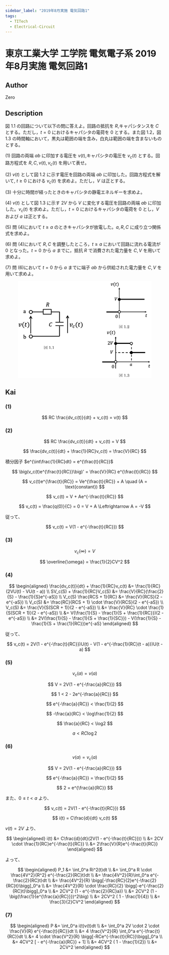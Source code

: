 ```yaml
---
sidebar_label: "2019年8月実施 電気回路1"
tags:
  - TITech
  - Electrical-Circuit
---
```

# 東京工業大学 工学院 電気電子系 2019年8月実施 電気回路1

## **Author**
Zero

## **Description**
図 $1.1$ の回路について以下の問に答えよ。回路の抵抗を $R$,キャパシタンスを $C$ とする。ただし，$t = 0$ におけるキャパシタの電荷を $0$ とする。また図 $1.2$，図 $1.3$ の時間軸において，黒丸は範囲の端を含み，白丸は範囲の端を含まないものとする。

(1) 回路の両端 $ab$ に印加する電圧を $v(t)$,キャパシタの電圧を $v_c(t)$ とする。回路方程式を $R,C,v(t),v_c(t)$ を用いて表せ。

(2) $v(t)$ として図 $1.2$ に示す電圧を回路の両端 $ab$ に印加した。回路方程式を解いて, $t \ge 0$ における $v_c(t)$ を求めよ。ただし，$V$ は正とする。 

(3) 十分に時間が経ったときのキャパシタの静電エネルギーを求めよ。

(4) $v(t)$ として図 $1.3$ に示す $2V$ から $V$ に変化する電圧を回路の両端 $ab$ に印加した。$v_c(t)$ を求めよ。ただし，$t = 0$ におけるキャパシタの電荷を $0$ とし，$V$ および $a$ は正とする。

(5) 問 (4)において $t \ge a$ のときキャパシタが放電した。$a,R,C$ に成り立つ関係式を求めよ。

(6) 問 (4)において $R,C$ を調整したところ，$t \ge a$ において回路に流れる電流が $0$ となった。$t = 0$ から $a$ までに，抵抗 $R$ で消費された電力量を $C,V$ を用いて求めよ。 

(7) 問 (6)において $t = 0$ から $a$ までに端子 $ab$ から供給された電力量を $C,V$ を用いて求めよ。

<figure style="text-align:center;">
  <img src="https://raw.githubusercontent.com/Myyura/the_kai_project_assets/main/kakomonn/TITech/engineering/ee_201908_electrical_circuit_1_p1.png" width="500" alt=""/>
</figure>

## **Kai** 
### (1)

$$
RC \frac{dv_c(t)}{dt} + v_c(t) = v(t)
$$

### (2)

$$
RC \frac{dv_c(t)}{dt} + v_c(t) = V
$$

$$
\frac{dv_c(t)}{dt} + \frac{1}{RC}v_c(t) = \frac{V}{RC}
$$

積分因子 $e^{\int\frac{1}{RC}dt} = e^{\frac{t}{RC}}$

$$
\big(v_c(t)e^{\frac{t}{RC}}\big)' = \frac{V}{RC} e^{\frac{t}{RC}}
$$

$$
v_c(t)e^{\frac{t}{RC}} = Ve^{\frac{t}{RC}} + A \quad (A = \text{constant})
$$

$$
v_c(t) = V + Ae^{-\frac{t}{RC}}
$$

$$
v_c(t) = \frac{q(0)}{C} = 0 = V + A \Leftrightarrow A = -V
$$

従って、

$$
v_c(t) = V(1 - e^{-\frac{t}{RC}})
$$

### (3)

$$
v_c(\infty) = V
$$

$$
\overline{\omega} = \frac{1}{2}CV^2
$$

### (4)

$$
\begin{aligned}
\frac{dv_c(t)}{dt} + \frac{1}{RC}v_c(t) &= \frac{1}{RC}(2VU(t) - VU(t - a)) \\
SV_c(S) + \frac{1}{RC}V_c(S) &= \frac{V}{RC}(\frac{2}{S} - \frac{1}{S}e^{-aS}) \\
V_c(S) \frac{RCS + 1}{RC} &= \frac{V}{RCS}(2 - e^{-aS}) \\
V_c(S) &= \frac{RC}{RCS + 1} \cdot \frac{V}{RCS}(2 - e^{-aS}) \\
V_c(S) &= \frac{V}{S(SCR + 1)}(2 - e^{-aS}) \\
&= \frac{V}{RC} \cdot \frac{1}{S(SCR + 1)}(2 - e^{-aS}) \\
&= V(\frac{1}{S} - \frac{1}{S + \frac{1}{RC}})(2 - e^{-aS}) \\
&= 2V(\frac{1}{S} - \frac{1}{S + \frac{1}{SC}}) - V(\frac{1}{S} - \frac{1}{S + \frac{1}{RC}})e^{-aS}
\end{aligned}
$$

従って、

$$
v_c(t) = 2V(1 - e^{-\frac{t}{RC}})U(t) - V(1 - e^{-\frac{1}{RC}(t - a)})U(t - a)
$$

### (5)

$$
v_c(a) = v(a)
$$

$$
V = 2V(1 - e^{-\frac{a}{RC}})
$$

$$
1 < 2 - 2e^{-\frac{a}{RC}} 
$$

$$
e^{-\frac{a}{RC}} < \frac{1}{2}
$$

$$
-\frac{a}{RC} < \log\frac{1}{2}
$$

$$
\frac{a}{RC} < \log2
$$

$$
a < RC\log2
$$

### (6)

$$
v(a) = v_c(a)
$$

$$
V = 2V(1 - e^{-\frac{a}{RC}})
$$

$$
e^{-\frac{a}{RC}} = \frac{1}{2}
$$

$$
2 = e^{\frac{a}{RC}}
$$

また、$0 \le t < a$ より、

$$
v_c(t) = 2V(1 - e^{-\frac{t}{RC}})
$$

$$
i(t) = C\frac{d}{dt} v_c(t)
$$


$v(t) = 2V$ より、

$$
\begin{aligned}
i(t) &= C\frac{d}{dt}(2V(1 - e^{-\frac{t}{RC}})) \\
&= 2CV \cdot \frac{1}{RC}e^{-\frac{t}{RC}} \\
&= 2\frac{V}{R}e^{-\frac{t}{RC}}
\end{aligned}
$$

よって、

$$
\begin{aligned}
P_1 &= \int_0^a Ri^2(t)dt \\
&= \int_0^a R \cdot \frac{4V^2}{R^2} e^{-\frac{2}{RC}t}dt \\
&= \frac{4V^2}{R}\int_0^a e^{-\frac{2}{RC}t}dt \\
&= \frac{4V^2}{R} \bigg[-\frac{RC}{2}e^{-\frac{2}{RC}t}\bigg]_0^a \\
&= \frac{4V^2}{R} \cdot \frac{RC}{2} \bigg[-e^{-\frac{2}{RC}t}\bigg]_0^a \\
&= 2CV^2 (1 - e^{-\frac{2}{RC}a}) \\
&= 2CV^2 (1 - \big(\frac{1}{e^{\frac{a}{RC}}})^2\big) \\
&= 2CV^2 ( 1 - \frac{1}{4}) \\
&= \frac{3}{2}CV^2
\end{aligned}
$$

### (7)

$$
\begin{aligned}
P &= \int_0^a i(t)v(t)dt \\
&= \int_0^a 2V \cdot 2 \cdot \frac{V}{R} e^{-\frac{t}{RC}}dt \\
&= 4 \frac{V^2}{R} \int_0^a e^{-\frac{t}{RC}}dt \\
&= 4 \cdot \frac{V^2}{R} \bigg[-RCe^{-\frac{t}{RC}}\bigg]_0^a \\
&= 4CV^2 [ - e^{-\frac{a}{RC}} + 1] \\
&= 4CV^2 ( 1 - \frac{1}{2}) \\
&= 2CV^2
\end{aligned}
$$